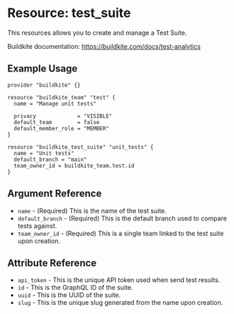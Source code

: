 # Resource: test_suite

This resources allows you to create and manage a Test Suite.

Buildkite documentation: https://buildkite.com/docs/test-analytics

## Example Usage

```hcl
provider "buildkite" {}

resource "buildkite_team" "test" {
  name = "Manage unit tests"

  privacy             = "VISIBLE"
  default_team        = false
  default_member_role = "MEMBER"
}

resource "buildkite_test_suite" "unit_tests" {
  name = "Unit tests"
  default_branch = "main"
  team_owner_id = buildkite_team.test.id
}
```

## Argument Reference

* `name` - (Required) This is the name of the test suite.
* `default_branch` - (Required) This is the default branch used to compare tests against.
* `team_owner_id` - (Required) This is a single team linked to the test suite upon creation.

## Attribute Reference

* `api_token` - This is the unique API token used when send test results.
* `id` - This is the GraphQL ID of the suite.
* `uuid` - This is the UUID of the suite.
* `slug` - This is the unique slug generated from the name upon creation.
